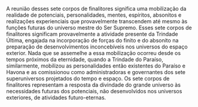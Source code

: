 ﻿A reunião desses sete corpos de finalitores significa uma mobilização da realidade de potenciais, personalidades, mentes, espíritos, absonitos e realizações experienciais que provavelmente transcendem até mesmo às funções futuras do universo mestre do Ser Supremo. Esses sete corpos de finalitores significam provavelmente a atividade presente da Trindade Última, engajada na incorporação de forças do finito e do absonito na preparação de desenvolvimentos inconcebíveis nos universos do espaço exterior. Nada que se assemelhe a essa mobilização ocorreu desde os tempos próximos da eternidade, quando  a Trindade do Paraíso, similarmente, mobilizou as personalidades então existentes do Paraíso e Havona e as comissionou como administradoras e governantes dos sete superuniversos projetados do tempo e espaço. Os sete corpos de finalitores representam a resposta da divindade do grande universo às necessidades futuras dos potenciais, não desenvolvidos nos universos exteriores, de atividades futuro-eternas.